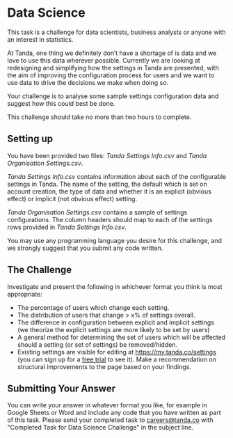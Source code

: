 Data Science
=================================

This task is a challenge for data scientists, business analysts or anyone with an interest in statistics.  

At Tanda, one thing we definitely don’t have a shortage of is data and we love to use this data wherever possible.  Currently we are looking at redesigning and simplifying how the settings in Tanda are presented, with the aim of improving the configuration process for users and we want to use data to drive the decisions we make when doing so.  

Your challenge is to analyse some sample settings configuration data and suggest how this could best be done.  

This challenge should take no more than two hours to complete.  

## Setting up

You have been provided two files: *Tanda Settings Info.csv* and *Tanda Organisation Settings.csv*.

*Tanda Settings Info.csv* contains information about each of the configurable settings in Tanda.  The name of the setting, the default which is set on account creation, the type of data and whether it is an explicit (obvious effect) or implicit (not obvious effect) setting.  

*Tanda Organisation Settings.csv* contains a sample of settings configurations.  The column headers should map to each of the settings rows provided in *Tanda Settings Info.csv*.  

You may use any programming language you desire for this challenge, and we strongly suggest that you submit any code written.  

## The Challenge

Investigate and present the following in whichever format you think is most appropriate:

* The percentage of users which change each setting.  
* The distribution of users that change > x% of settings overall.  
* The difference in configuration between explicit and implicit settings (we theorize the explicit settings are more likely to be set by users)
* A general method for determining the set of users which will be affected should a setting (or set of settings) be removed/hidden.  
* Existing settings are visible for editing at https://my.tanda.co/settings (you can sign up for a [free trial](https://my.tanda.co/try) to see it). Make a recommendation on structural improvements to the page based on your findings.

## Submitting Your Answer

You can write your answer in whatever format you like, for example in Google Sheets or Word and include any code that you have written as 
part of this task. Please send your completed task to careers@tanda.co with "Completed Task for Data Science Challenge" in the subject line.
